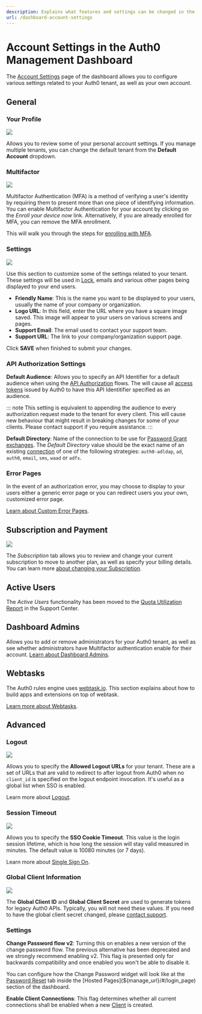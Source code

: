 ```yaml
---
description: Explains what features and settings can be changed in the Account Settings page of the dashboard.
url: /dashboard-account-settings
---
```

# Account Settings in the Auth0 Management Dashboard

The [Account Settings](${manage_url}/#/account) page of the dashboard allows you to configure various settings related to your Auth0 tenant, as well as your own account.

## General

### Your Profile

![](/media/articles/tutorials/account-settings/your-profile.png)

Allows you to review some of your personal account settings. If you manage multiple tenants, you can change the default tenant from the **Default Account** dropdown.

### Multifactor 

![](/media/articles/tutorials/account-settings/multifactor.png)

Multifactor Authentication (MFA) is a method of verifying a user's identity by requiring them to present more than one piece of identifying information. You can enable Multifactor Authentication for your account by clicking on the _Enroll your device now_ link. Alternatively, if you are already enrolled for MFA, you can remove the MFA enrollment.

This will walk you through the steps for [enrolling with MFA](/multifactor-authentication/guardian/user-guide).

### Settings

![](/media/articles/tutorials/account-settings/settings.png)

Use this section to customize some of the settings related to your tenant. These settings will be used in [Lock](https://auth0.com/lock), emails and various other pages being displayed to your end users.

* **Friendly Name**: This is the name you want to be displayed to your users, usually the name of your company or organization.
* **Logo URL**: In this field, enter the URL where you have a square image saved. This image will appear to your users on various screens and pages.
* **Support Email**: The email used to contact your support team.
* **Support URL**: The link to your company/organization support page.

Click **SAVE** when finished to submit your changes.

### API Authorization Settings

**Default Audience**: Allows you to specify an API Identifier for a default audience when using the [API Authorization](/api-auth) flows. The will cause all [access tokens](/tokens/access-token) issued by Auth0 to have this API Identitifier specified as an audience.

::: note
This setting is equivalent to appending the audience to every authorization request made to the tenant for every client. This will cause new behaviour that might result in breaking changes for some of your clients. Please contact support if you require assistance.
:::

**Default Directory**: Name of the connection to be use for [Password Grant exchanges](/api-auth/tutorials/password-grant). The _Default Directory_ value should be the exact name of an existing [connection](/connections) of one of the following strategies: `auth0-adldap`, `ad`, `auth0`, `email`, `sms`, `waad` or `adfs`.

### Error Pages

In the event of an authorization error, you may choose to display to your users either a generic error page or you can redirect users you your own, customized error page.

[Learn about Custom Error Pages](/hosted-pages/custom-error-pages).

## Subscription and Payment

![](/media/articles/tutorials/account-settings/billing.png)

The _Subscription_ tab allows you to review and change your current subscription to move to another plan, as well as specify your billing details. You can learn more [about changing your Subscription](/support/subscription).

## Active Users

The _Active Users_ functionality has been moved to the [Quota Utilization Report](https://support.auth0.com/reports/quota) in the Support Center.

## Dashboard Admins

Allows you to add or remove administrators for your Auth0 tenant, as well as see whether administrators have Multifactor authentication enable for their account. [Learn about Dashboard Admins](/tutorials/manage-dashboard-admins).

## Webtasks

The Auth0 rules engine uses [webtask.io](https://webtask.io/). This section explains about how to build apps and extensions on top of webtask.

[Learn more about Webtasks](https://webtask.io/).

## Advanced

### Logout

![](/media/articles/tutorials/account-settings/logout-urls.png)

Allows you to specify the **Allowed Logout URLs** for your tenant. These are a set of URLs that are valid to redirect to after logout from Auth0 when no `client_id` is specified on the logout endpoint invocation. It's useful as a global list when SSO is enabled. 

Learn more about [Logout](/logout).

### Session Timeout

![](/media/articles/tutorials/account-settings/session-timeout.png)

Allows you to specify the **SSO Cookie Timeout**. This value is the login session lifetime, which is how long the session will stay valid measured in minutes. The default value is 10080 minutes (or 7 days).

Learn more about [Single Sign On](/sso/current).

### Global Client Information

![](/media/articles/tutorials/account-settings/global-client-information.png)

The **Global Client ID** and **Global Client Secret** are used to generate tokens for legacy Auth0 APIs. Typically, you will not need these values. If you need to have the global client secret changed, please [contact support](https://support.auth0.com).

### Settings

**Change Password flow v2**: Turning this on enables a new version of the change password flow. The previous alternative has been deprecated and we strongly recommend enabling v2. This flag is presented only for backwards compatibility and once enabled you won't be able to disable it. 

You can configure how the Change Password widget will look like at the [Password Reset](${manage_url}/#/password_reset) tab inside the [Hosted Pages](${manage_url}/#/login_page) section of the dashboard.

**Enable Client Connections**: This flag determines whether all current connections shall be enabled when a new [Client](${manage_url}/#/clients) is created.
